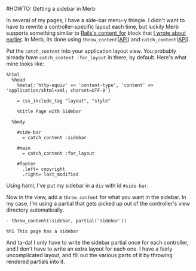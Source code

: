 #HOWTO: Getting a sidebar in Merb

In several of my pages, I have a side-bar menu-y thingie. I didn't want to have to rewrite a controller-specific layout each time, but luckily Merb supports something similar to [Rails's content_for][content_for] block that [I wrote about earlier][content_for blog post]. In Merb, its done using `throw_content`([API][throw_content]) and `catch_content`([API][catch_content]).

Put the `catch_content` into your application layout view. You probably already have `catch_content :for_layout` in there, by default. Here's what mine looks like:

    %html
      %head
        %meta{:'http-equiv' => 'content-type', 'content' => 'application/xhtml+xml; charset=UTF-8'}

        = css_include_tag "layout", "style"

        %title Page with Sidebar

      %body

        #side-bar
          = catch_content :sidebar

        #main
          = catch_content :for_layout

        #footer
          .left= copyright
          .right= last_modified

Using haml, I've put my sidebar in a `div` with id `#side-bar`.

Now in the view, add a `throw_content` for what you want in the sidebar. In my case, I'm using a partial that gets picked up out of the controller's view directory automatically.


    - throw_content(:sidebar, partial('sidebar'))

    %h1 This page has a sidebar


And ta-da! I only have to write the sidebar partial once for each controller, and I don't have to write an extra layout for each one. I have a fairly uncomplicated layout, and fill out the various parts of it by throwing rendered partials into it. 

[content_for]: http://api.rubyonrails.org/classes/ActionView/Helpers/CaptureHelper.html#M001751
[content_for blog post]: http://www.theamazingrando.com/blog/?p=7
[throw_content]: http://merb.rubyforge.org/classes/Merb/ViewContextMixin.html#M000146
[catch_content]: http://merb.rubyforge.org/classes/Merb/RenderMixin.html#M000129
